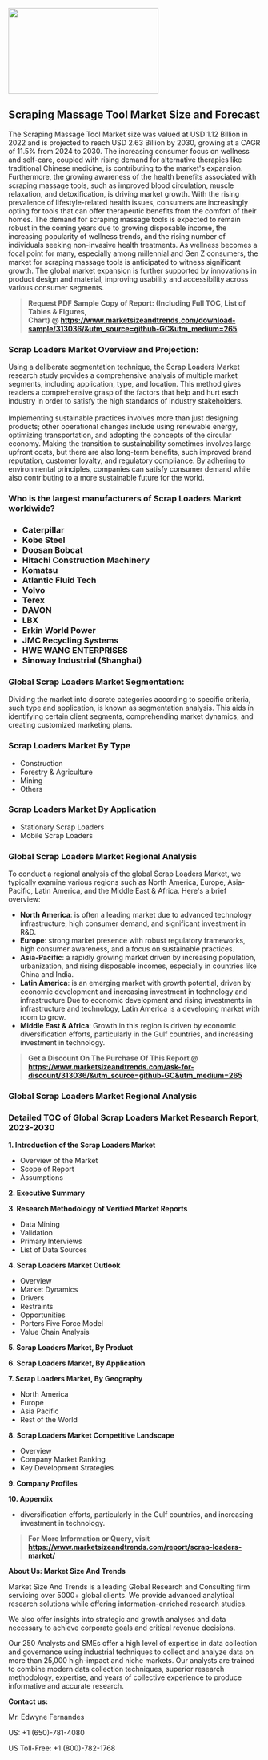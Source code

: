 <p><img class="alignnone size-medium wp-image-20088" src="https://ffe5etoiles.com/wp-content/uploads/2024/12/MST1-300x171.png" alt="" width="300" height="171" /></p><h2>Scraping Massage Tool Market Size and Forecast</h2><p>The Scraping Massage Tool Market size was valued at USD 1.12 Billion in 2022 and is projected to reach USD 2.63 Billion by 2030, growing at a CAGR of 11.5% from 2024 to 2030. The increasing consumer focus on wellness and self-care, coupled with rising demand for alternative therapies like traditional Chinese medicine, is contributing to the market's expansion. Furthermore, the growing awareness of the health benefits associated with scraping massage tools, such as improved blood circulation, muscle relaxation, and detoxification, is driving market growth. With the rising prevalence of lifestyle-related health issues, consumers are increasingly opting for tools that can offer therapeutic benefits from the comfort of their homes. The demand for scraping massage tools is expected to remain robust in the coming years due to growing disposable income, the increasing popularity of wellness trends, and the rising number of individuals seeking non-invasive health treatments. As wellness becomes a focal point for many, especially among millennial and Gen Z consumers, the market for scraping massage tools is anticipated to witness significant growth. The global market expansion is further supported by innovations in product design and material, improving usability and accessibility across various consumer segments.</p></p><blockquote id="" class=""><strong>Request PDF Sample Copy of Report: (Including Full TOC, List of Tables &amp; Figures, Chart)&nbsp;@&nbsp;<strong><a href="https://www.marketsizeandtrends.com/download-sample/313036/&utm_source=github-GC&utm_medium=265" target="_blank">https://www.marketsizeandtrends.com/download-sample/313036/&utm_source=github-GC&utm_medium=265</a></strong></strong></blockquote><h3 id="" class="">Scrap Loaders Market&nbsp;Overview and Projection:</h3><p id="" class="">Using a deliberate segmentation technique, the Scrap Loaders Market research study provides a comprehensive analysis of multiple market segments, including application, type, and location. This method gives readers a comprehensive grasp of the factors that help and hurt each industry in order to satisfy the high standards of industry stakeholders. <br /> <br />Implementing sustainable practices involves more than just designing products; other operational changes include using renewable energy, optimizing transportation, and adopting the concepts of the circular economy. Making the transition to sustainability sometimes involves large upfront costs, but there are also long-term benefits, such improved brand reputation, customer loyalty, and regulatory compliance. By adhering to environmental principles, companies can satisfy consumer demand while also contributing to a more sustainable future for the world.</p><h3 id="" class="">Who is the largest manufacturers of&nbsp;Scrap Loaders Market worldwide?</h3><h3 class=""><p><ul><li>Caterpillar </li><li> Kobe Steel </li><li> Doosan Bobcat </li><li> Hitachi Construction Machinery </li><li> Komatsu </li><li> Atlantic Fluid Tech </li><li> Volvo </li><li> Terex </li><li> DAVON </li><li> LBX </li><li> Erkin World Power </li><li> JMC Recycling Systems </li><li> HWE WANG ENTERPRISES </li><li> Sinoway Industrial (Shanghai)</li></ul></p></h3><h3 id="" class="">Global&nbsp;Scrap Loaders Market Segmentation:</h3><p id="" class="">Dividing the market into discrete categories according to specific criteria, such type and application, is known as segmentation analysis. This aids in identifying certain client segments, comprehending market dynamics, and creating customized marketing plans.</p><h3 id="" class="">Scrap Loaders Market&nbsp;By Type</h3><p><p><ul><li>Construction</li><li> Forestry & Agriculture</li><li> Mining</li><li> Others</p></li></ul></p></p><h3 id="" class="">Scrap Loaders Market&nbsp;By Application</h3><p class=""><p><ul><li>Stationary Scrap Loaders</li><li> Mobile Scrap Loaders</li></ul></p></p><h3 id="" class="">Global Scrap Loaders Market Regional Analysis</h3><p id="" class="">To conduct a regional analysis of the global Scrap Loaders Market, we typically examine various regions such as North America, Europe, Asia-Pacific, Latin America, and the Middle East &amp; Africa. Here's a brief overview:</p><ul><li><strong>North America</strong>: is often a leading market due to advanced technology infrastructure, high consumer demand, and significant investment in R&amp;D.</li><li><strong>Europe</strong>: strong market presence with robust regulatory frameworks, high consumer awareness, and a focus on sustainable practices.</li><li><strong>Asia-Pacific</strong>: a rapidly growing market driven by increasing population, urbanization, and rising disposable incomes, especially in countries like China and India.</li><li><strong>Latin America</strong>: is an emerging market with growth potential, driven by economic development and increasing investment in technology and infrastructure.Due to economic development and rising investments in infrastructure and technology, Latin America is a developing market with room to grow.</li><li><strong>Middle East &amp; Africa</strong>: Growth in this region is driven by economic diversification efforts, particularly in the Gulf countries, and increasing investment in technology.</li></ul><blockquote id="" class=""><strong>Get a Discount On The Purchase Of This Report @ <strong><a href="https://www.marketsizeandtrends.com/ask-for-discount/313036/&utm_source=github-GC&utm_medium=265" target="_blank">https://www.marketsizeandtrends.com/ask-for-discount/313036/&utm_source=github-GC&utm_medium=265</a></strong></strong></blockquote><h3 id="" class="">Global Scrap Loaders Market Regional Analysis</h3><h3 id="" class="">Detailed TOC of Global Scrap Loaders Market Research Report, 2023-2030</h3><p id="" class=""><strong>1. Introduction of the Scrap Loaders Market</strong></p><ul><li>Overview of the Market</li><li>Scope of Report</li><li>Assumptions</li></ul><p id="" class=""><strong>2. Executive Summary</strong></p><p id="" class=""><strong>3. Research Methodology of Verified Market Reports</strong></p><ul><li>Data Mining</li><li>Validation</li><li>Primary Interviews</li><li>List of Data Sources</li></ul><p id="" class=""><strong>4. Scrap Loaders Market Outlook</strong></p><ul><li>Overview</li><li>Market Dynamics</li><li>Drivers</li><li>Restraints</li><li>Opportunities</li><li>Porters Five Force Model</li><li>Value Chain Analysis</li></ul><p id="" class=""><strong>5. Scrap Loaders Market, By Product</strong></p><p id="" class=""><strong>6. Scrap Loaders Market, By Application</strong></p><p id="" class=""><strong>7. Scrap Loaders Market, By Geography</strong></p><ul><li>North America</li><li>Europe</li><li>Asia Pacific</li><li>Rest of the World</li></ul><p id="" class=""><strong>8. Scrap Loaders Market Competitive Landscape</strong></p><ul><li>Overview</li><li>Company Market Ranking</li><li>Key Development Strategies</li></ul><p id="" class=""><strong>9. Company Profiles</strong></p><p id="" class=""><strong>10. Appendix</strong></p><ul><li>diversification efforts, particularly in the Gulf countries, and increasing investment in technology.</li></ul><blockquote id="" class=""><strong>For More Information or Query, visit <strong><strong><a href="https://www.marketsizeandtrends.com/report/scrap-loaders-market/" target="_blank">https://www.marketsizeandtrends.com/report/scrap-loaders-market/</a></strong></strong></strong></blockquote><p id="" class=""><strong>About Us: Market Size And Trends</strong></p><p id="" class="">Market Size And Trends is a leading Global Research and Consulting firm servicing over 5000+ global clients. We provide advanced analytical research solutions while offering information-enriched research studies.</p><p id="" class="">We also offer insights into strategic and growth analyses and data necessary to achieve corporate goals and critical revenue decisions.</p><p id="" class="">Our 250 Analysts and SMEs offer a high level of expertise in data collection and governance using industrial techniques to collect and analyze data on more than 25,000 high-impact and niche markets. Our analysts are trained to combine modern data collection techniques, superior research methodology, expertise, and years of collective experience to produce informative and accurate research.</p><p id="" class=""><strong>Contact us:</strong></p><p id="" class="">Mr. Edwyne Fernandes</p><p id="" class="">US: +1 (650)-781-4080</p><p id="" class="">US Toll-Free: +1 (800)-782-1768</p>
